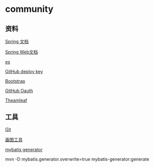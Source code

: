 # community

## 资料
[Spring 文档](https://spring.io/guides/)

[Spring Web文档](https://spring.io/guides/gs/serving-web-content/)

[es](https://elasticsearch.cn/explore)

[GitHub deploy key](https://developer.github.com/v3/guides/managing-deploy-keys//#deploy-keys)

[Bootstrap](https://v3.bootcss.com/getting-started/)

[GitHub Oauth](https://docs.github.com/cn/developers/apps/building-oauth-apps/creating-an-oauth-app)

[Theamleaf](https://www.thymeleaf.org/)

## 工具
[Git](https://git-scm.com/download_)

[画图工具](https://www.visual-paradigm.com/cn/download/community.jsp?platform=windows&arch=64bit)

[mybatis generator]()

mvn -D mybatis.generator.overwrite=true mybatis-generator:generate